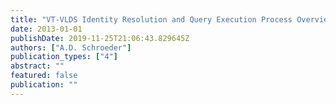 ```yaml
---
title: "VT-VLDS Identity Resolution and Query Execution Process Overview."
date: 2013-01-01
publishDate: 2019-11-25T21:06:43.829645Z
authors: ["A.D. Schroeder"]
publication_types: ["4"]
abstract: ""
featured: false
publication: ""
---
```


